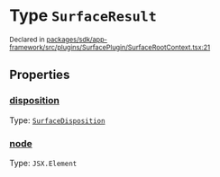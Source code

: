 # Type `SurfaceResult`
<sub>Declared in [packages/sdk/app-framework/src/plugins/SurfacePlugin/SurfaceRootContext.tsx:21](https://github.com/dxos/dxos/blob/664e23dbe/packages/sdk/app-framework/src/plugins/SurfacePlugin/SurfaceRootContext.tsx#L21)</sub>




## Properties
### [disposition](https://github.com/dxos/dxos/blob/664e23dbe/packages/sdk/app-framework/src/plugins/SurfacePlugin/SurfaceRootContext.tsx#L23)
Type: <code>[SurfaceDisposition](/api/@dxos/app-framework/types/SurfaceDisposition)</code>




### [node](https://github.com/dxos/dxos/blob/664e23dbe/packages/sdk/app-framework/src/plugins/SurfacePlugin/SurfaceRootContext.tsx#L22)
Type: <code>JSX.Element</code>





